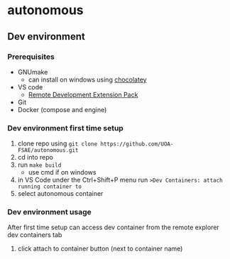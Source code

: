 # autonomous

## Dev environment
### Prerequisites
- GNUmake
  - can install on windows using [chocolatey](https://chocolatey.org/install#generic)
- VS code
  - [Remote Development Extension Pack](https://vscode.dev/github/UOA-FSAE/autonomous/blob/c73088e44093aeaae48ef29d6cef836453db4acfcode-remote-extensionpack\extension) 
- Git
- Docker (compose and engine)

### Dev environment first time setup
1. clone repo using ```git clone https://github.com/UOA-FSAE/autonomous.git```
2. cd into repo
3. run ```make build```
   - use cmd if on windows
4. in VS Code under the Ctrl+Shift+P menu run ```>Dev Containers: attach running container to```
5. select autonomous container

### Dev environment usage
After first time setup can access dev container from the remote explorer dev containers tab
1. click attach to container button (next to container name)

